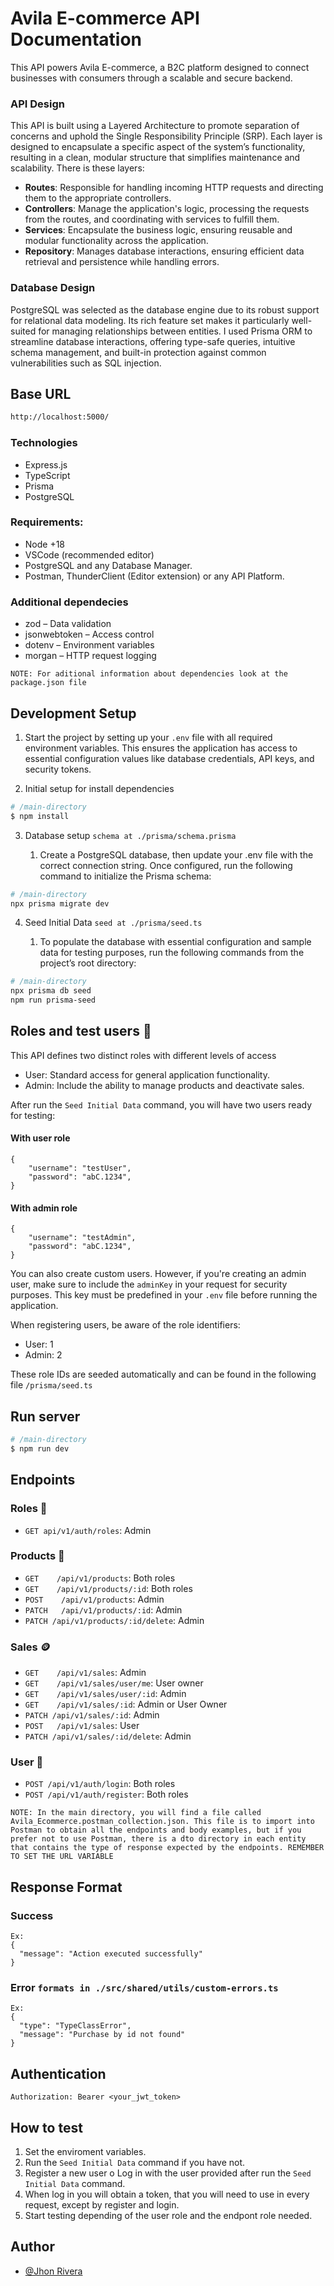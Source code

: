 # Avila E-commerce API Documentation

This API powers Avila E-commerce, a B2C platform designed to connect businesses with consumers through a scalable and secure backend.

### API Design
This API is built using a Layered Architecture to promote separation of concerns and uphold the Single Responsibility Principle (SRP). Each layer is designed to encapsulate a specific aspect of the system’s functionality, resulting in a clean, modular structure that simplifies maintenance and scalability. There is these layers:

- **Routes**: Responsible for handling incoming HTTP requests and directing them to the appropriate controllers.
- **Controllers**: Manage the application's logic, processing the requests from the routes, and coordinating with services to fulfill them.
- **Services**: Encapsulate the business logic, ensuring reusable and modular functionality across the application.
- **Repository**: Manages database interactions, ensuring efficient data retrieval and persistence while handling errors.

### Database Design
PostgreSQL was selected as the database engine due to its robust support for relational data modeling. Its rich feature set makes it particularly well-suited for managing relationships between entities. I used Prisma ORM to streamline database interactions, offering type-safe queries, intuitive schema management, and built-in protection against common vulnerabilities such as SQL injection.

## Base URL

```bash
http://localhost:5000/
```

### Technologies
- Express.js
- TypeScript
- Prisma
- PostgreSQL

### Requirements:
- Node +18
- VSCode (recommended editor)
- PostgreSQL and any Database Manager.
- Postman, ThunderClient (Editor extension) or any API Platform.

### Additional dependecies
- zod – Data validation
- jsonwebtoken – Access control
- dotenv – Environment variables
- morgan – HTTP request logging


```
NOTE: For aditional information about dependencies look at the package.json file
```


## Development Setup

1. Start the project by setting up your `.env` file with all required environment variables. This ensures the application has access to essential configuration values like database credentials, API keys, and security tokens.


2. Initial setup for install dependencies

```bash
# /main-directory
$ npm install
```

3. Database setup `schema at ./prisma/schema.prisma`

    1. Create a PostgreSQL database, then update your .env file with the correct connection string. Once configured, run the following command to initialize the Prisma schema:

```bash
# /main-directory
npx prisma migrate dev
```

4. Seed Initial Data `seed at ./prisma/seed.ts`
    
    1. To populate the database with essential configuration and sample data for testing purposes, run the following commands from the project’s root directory:

```bash
# /main-directory
npx prisma db seed
npm run prisma-seed  
```

## Roles and test users 👥

This API defines two distinct roles with different levels of access
- User: Standard access for general application functionality.
- Admin: Include the ability to manage products and deactivate sales.

After run the `Seed Initial Data` command, you will have two users ready for testing:

#### With user role

```
{
    "username": "testUser",
    "password": "abC.1234",
}
```
#### With admin role
```
{
    "username": "testAdmin",
    "password": "abC.1234",
}
```

You can also create custom users. However, if you're creating an admin user, make sure to include the `adminKey` in your request for security purposes. This key must be predefined in your `.env` file before running the application.

When registering users, be aware of the role identifiers:
- User: 1
- Admin: 2

These role IDs are seeded automatically and can be found in the following file `/prisma/seed.ts`

## Run server

```bash
# /main-directory
$ npm run dev
```

## Endpoints

### Roles 👑

- `GET api/v1/auth/roles`: Admin

### Products 🦖

- `GET    /api/v1/products`: Both roles
- `GET    /api/v1/products/:id`: Both roles
- `POST    /api/v1/products`: Admin
- `PATCH   /api/v1/products/:id`: Admin
- `PATCH /api/v1/products/:id/delete`: Admin

### Sales 🪙

- `GET    /api/v1/sales`: Admin
- `GET    /api/v1/sales/user/me`: User owner
- `GET    /api/v1/sales/user/:id`: Admin
- `GET    /api/v1/sales/:id`: Admin or User Owner
- `PATCH /api/v1/sales/:id`: Admin
- `POST   /api/v1/sales`: User
- `PATCH /api/v1/sales/:id/delete`: Admin

### User 👤
- `POST /api/v1/auth/login`: Both roles
- `POST /api/v1/auth/register`:  Both roles

```
NOTE: In the main directory, you will find a file called Avila_Ecommerce.postman_collection.json. This file is to import into Postman to obtain all the endpoints and body examples, but if you prefer not to use Postman, there is a dto directory in each entity that contains the type of response expected by the endpoints. REMEMBER TO SET THE URL VARIABLE
```

## Response Format

### Success
```
Ex:
{
  "message": "Action executed successfully"
}
```

### Error `formats in ./src/shared/utils/custom-errors.ts`
```
Ex:
{
  "type": "TypeClassError",
  "message": "Purchase by id not found"
}
```

## Authentication

```
Authorization: Bearer <your_jwt_token>
```

## How to test

1. Set the enviroment variables.
2. Run the `Seed Initial Data` command if you have not.
3. Register a new user o Log in with the user provided after run the `Seed Initial Data` command.
4. When log in you will obtain a token, that you will need to use in every request, except by register and login.
5. Start testing depending of the user role and the endpont role needed.

## Author

- [@Jhon Rivera](https://www.github.com/jhonr1vera)
